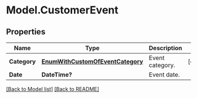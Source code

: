 # Model.CustomerEvent
## Properties
Name | Type | Description | Notes
------------ | ------------- | ------------- | -------------
**Category** | [**EnumWithCustomOfEventCategory**](EnumWithCustomOfEventCategory.md) | Event category.              | [optional] 
**Date** | **DateTime?** | Event date.              | 



[[Back to Model list]](Models.doc) [[Back to README]](README.md)


